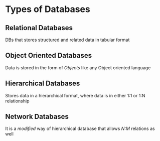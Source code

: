 # Types of Databases

## Relational Databases

DBs that stores structured and related data in tabular format

## Object Oriented Databases

Data is stored in the form of *Objects* like any Object oriented language

## Hierarchical Databases

Stores data in a hierarchical format, where data is in either 1:1 or 1:N relationship

## Network Databases

It is a *modified* way of hierarchical database that allows *N:M* relations as
well
